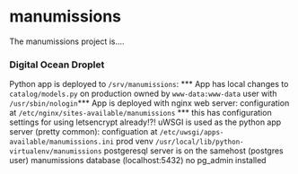 # manumissions

The manumissions project is....


### Digital Ocean Droplet

Python app is deployed to `/srv/manumissions`:
    *** App has local changes to `catalog/models.py` on production
    owned by `www-data:www-data` user with `/usr/sbin/nologin`***
App is deployed with nginx web server:
    configuration at `/etc/nginx/sites-available/manumissions`
    *** this has configuration settings for using letsencrypt already!?!
uWSGI is used as the python app server (pretty common):
    configuation at `/etc/uwsgi/apps-available/manumissions.ini`
    prod venv `/usr/local/lib/python-virtualenv/manumissions`
postgeresql server is on the samehost (postgres user)
    manumissions database (localhost:5432)
    no pg_admin installed
